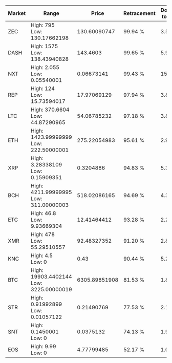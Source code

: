 | Market | Range | Price| Retracement | Doubles to 50% |
| --- | --- | --- | --- | --- |
| ZEC | High: 795<br />Low: 130.17662198 | 130.60090747 | 99.94 % | 3.54 |
| DASH | High: 1575<br />Low: 138.43940828 | 143.4603 | 99.65 % | 5.97 |
| NXT | High: 2.055<br />Low: 0.05540001 | 0.06673141 | 99.43 % | 15.81 |
| REP | High: 124<br />Low: 15.73594017 | 17.97069129 | 97.94 % | 3.89 |
| LTC | High: 370.6604<br />Low: 44.87290965 | 54.06785232 | 97.18 % | 3.84 |
| ETH | High: 1423.99999999<br />Low: 222.50000001 | 275.22054983 | 95.61 % | 2.99 |
| XRP | High: 3.28338109<br />Low: 0.15909351 | 0.3204886 | 94.83 % | 5.37 |
| BCH | High: 4211.99999995<br />Low: 311.00000003 | 518.02086165 | 94.69 % | 4.37 |
| ETC | High: 46.8<br />Low: 9.93669304 | 12.41464412 | 93.28 % | 2.29 |
| XMR | High: 478<br />Low: 55.29510557 | 92.48327352 | 91.20 % | 2.88 |
| KNC | High: 4.5<br />Low: 0 | 0.43 | 90.44 % | 5.23 |
| BTC | High: 19903.4402144<br />Low: 3225.00000019 | 6305.89851908 | 81.53 % | 1.83 |
| STR | High: 0.91992899<br />Low: 0.01057122 | 0.21490769 | 77.53 % | 2.16 |
| SNT | High: 0.1450001<br />Low: 0 | 0.0375132 | 74.13 % | 1.93 |
| EOS | High: 9.99<br />Low: 0 | 4.77799485 | 52.17 % | 1.05 |

